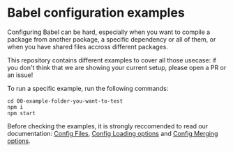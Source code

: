 # Babel configuration examples

Configuring Babel can be hard, especially when you want to compile a package from another package, a specific dependency or all of them, or when you have shared files accross different packages.

This repository contains different examples to cover all those usecase: if you don't think that we are showing your current setup, please open a PR or an issue!

To run a specific example, run the following commands:
```
cd 00-example-folder-you-want-to-test
npm i
npm start
```

Before checking the examples, it is strongly reccomended to read our documentation: [Config Files](https://babeljs.io/docs/en/config-files), [Config Loading options](https://babeljs.io/docs/en/options#config-loading-options) and [Config Merging options](https://babeljs.io/docs/en/options#config-merging-options).
